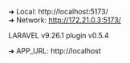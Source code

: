 ➜  Local:   http://localhost:5173/  
➜  Network: http://172.21.0.3:5173/

LARAVEL v9.26.1  plugin v0.5.4

➜  APP_URL: http://localhost  

